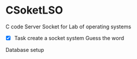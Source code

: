 # CSoketLSO

C code Server Socket for Lab of operating systems

- [x] Task create a socket system Guess the word

Database setup

